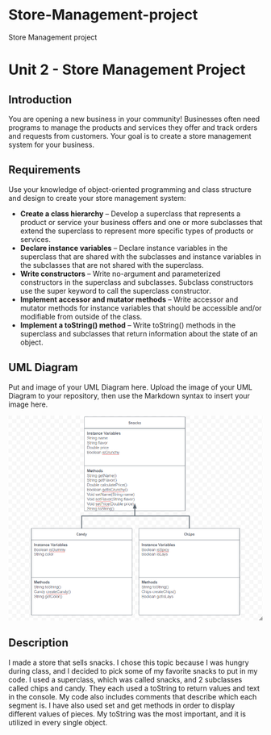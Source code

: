 # Store-Management-project
Store Management project

# Unit 2 - Store Management Project

## Introduction

You are opening a new business in your community! Businesses often need programs to manage the products and services they offer and track orders and requests from customers. Your goal is to create a store management system for your business.

## Requirements

Use your knowledge of object-oriented programming and class structure and design to create your store management system:
- **Create a class hierarchy** – Develop a superclass that represents a product or service your business offers and one or more subclasses that extend the superclass to represent more specific types of products or services.
- **Declare instance variables** – Declare instance variables in the superclass that are shared with the subclasses and instance variables in the subclasses that are not shared with the superclass.
- **Write constructors** – Write no-argument and parameterized constructors in the superclass and subclasses. Subclass constructors use the super keyword to call the superclass constructor.
- **Implement accessor and mutator methods** – Write accessor and mutator methods for instance variables that should be accessible and/or modifiable from outside of the class.
- **Implement a toString() method** – Write toString() methods in the superclass and subclasses that return information about the state of an object.

## UML Diagram

Put and image of your UML Diagram here. Upload the image of your UML Diagram to your repository, then use the Markdown syntax to insert your image here.

![alt text](<Screenshot 2024-10-04 102742.png>)
## Description

I made a store that sells snacks. I chose this topic because I was hungry during class, and I decided to pick some of my favorite snacks to put in my code. I used a superclass, which was called snacks, and 2 subclasses called chips and candy. They each used a toString to return values and text in the console. My code also includes comments that describe which each segment is. I have also used set and get methods in order to display different values of pieces. My toString was the most important, and it is utilized in every single object. 